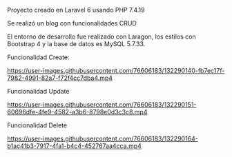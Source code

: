 

Proyecto creado en Laravel 6 usando PHP 7.4.19

Se realizó un blog con funcionalidades CRUD

El entorno de desarrollo fue realizado con Laragon, los estilos con Bootstrap 4 y la base de datos es MySQL 5.7.33.



Funcionalidad Create:


https://user-images.githubusercontent.com/76606183/132290140-fb7ec17f-7982-4991-82a7-f72f4cc7dba4.mp4



Funcionalidad Update


https://user-images.githubusercontent.com/76606183/132290151-60696dfe-4fe9-4582-a3b6-8798e0d3c3c8.mp4




Funcionalidad Delete


https://user-images.githubusercontent.com/76606183/132290164-b1ac41b3-7917-4fa1-b4c4-452767aa4cca.mp4










